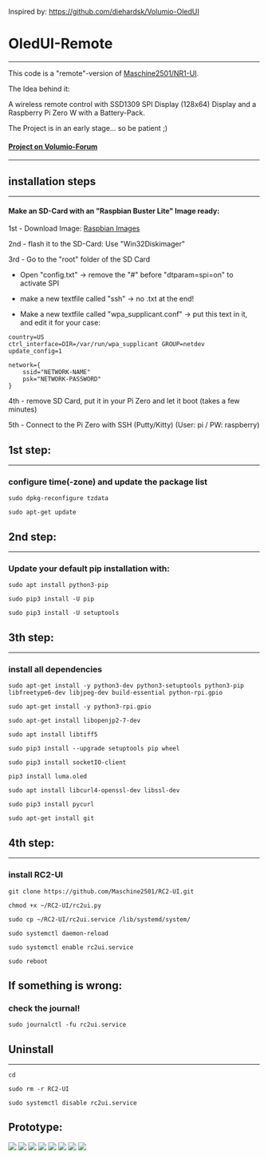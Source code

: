 Inspired by: https://github.com/diehardsk/Volumio-OledUI

# OledUI-Remote
---

This code is a "remote"-version of [Maschine2501/NR1-UI](https://github.com/Maschine2501/NR1-UI).

The Idea behind it:

A wireless remote control with SSD1309 SPI Display (128x64) Display and a Raspberry Pi Zero W with a Battery-Pack.

The Project is in an early stage... so be patient ;)

#### [Project on Volumio-Forum](https://forum.volumio.org/256x64-oled-ssd1322-spi-buttons-rotary-interface-t14098.html#p72945)
---

## installation steps
---

#### Make an SD-Card with an "Raspbian Buster Lite" Image ready:

1st - Download Image:
[Raspbian Images](https://www.raspberrypi.org/downloads/raspbian/)

2nd - flash it to the SD-Card:
Use "Win32Diskimager"

3rd - Go to the "root" folder of the SD Card

- Open "config.txt"
  -> remove the "#" before "dtparam=spi=on" to activate SPI

- make a new textfile called "ssh" -> no .txt at the end!

- Make a new textfile called "wpa_supplicant.conf"
  -> put this text in it, and edit it for your case:
```  
country=US
ctrl_interface=DIR=/var/run/wpa_supplicant GROUP=netdev
update_config=1

network={
    ssid="NETWORK-NAME"
    psk="NETWORK-PASSWORD"
}
```
4th - remove SD Card, put it in your Pi Zero and let it boot (takes a few minutes)

5th - Connect to the Pi Zero with SSH (Putty/Kitty) (User: pi / PW: raspberry)

## 1st step:
---
### configure time(-zone) and update the package list
```
sudo dpkg-reconfigure tzdata

sudo apt-get update
```
## 2nd step:
---
### Update your default pip installation with:
```
sudo apt install python3-pip

sudo pip3 install -U pip

sudo pip3 install -U setuptools
```

## 3th step:
---
### install all dependencies
```
sudo apt-get install -y python3-dev python3-setuptools python3-pip libfreetype6-dev libjpeg-dev build-essential python-rpi.gpio

sudo apt-get install -y python3-rpi.gpio  

sudo apt-get install libopenjp2-7-dev

sudo apt install libtiff5

sudo pip3 install --upgrade setuptools pip wheel

sudo pip3 install socketIO-client

pip3 install luma.oled

sudo apt install libcurl4-openssl-dev libssl-dev

sudo pip3 install pycurl

sudo apt-get install git

```

## 4th step:
---
### install RC2-UI
```
git clone https://github.com/Maschine2501/RC2-UI.git
 
chmod +x ~/RC2-UI/rc2ui.py
 
sudo cp ~/RC2-UI/rc2ui.service /lib/systemd/system/
 
sudo systemctl daemon-reload
 
sudo systemctl enable rc2ui.service

sudo reboot
```


## If something is wrong:
### check the journal!
```
sudo journalctl -fu rc2ui.service
```
## Uninstall
---
```
cd

sudo rm -r RC2-UI

sudo systemctl disable rc2ui.service
```

## Prototype:

![](https://i.ibb.co/C053NSG/20200405-124556.jpg)
![](https://i.ibb.co/qWpqB0M/20200405-124431.jpg)
![](https://i.ibb.co/6JZHbvZ/20200405-124443.jpg)
![](https://i.ibb.co/LNbkMD7/20200405-124453.jpg)
![](https://i.ibb.co/qC3RsWC/20200405-124459.jpg)
![](https://i.ibb.co/Tgk9jLx/20200405-124516.jpg)
![](https://i.ibb.co/3pCNf5G/20200405-124525.jpg)
![](https://i.ibb.co/sFCwjWP/20200405-124529.jpg)
